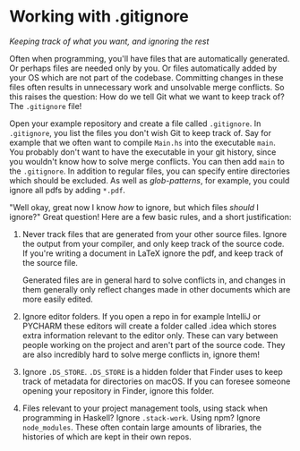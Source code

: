 # Working with .gitignore
*Keeping track of what you want, and ignoring the rest*

Often when programming, you'll have files that are automatically generated. Or
perhaps files are needed only by you. Or files automatically added by your OS
which are not part of the codebase. Committing changes in these files often
results in unnecessary work and unsolvable merge conflicts. So this raises the
question: How do we tell Git what we want to keep track of? The `.gitignore`
file!

Open your example repository and create a file called `.gitignore`. In
`.gitignore`, you list the files you don't wish Git to keep track of. Say for
example that we often want to compile `Main.hs` into the executable `main`. You
probably don't want to have the executable in your git history, since you
wouldn't know how to solve merge conflicts. You can then add `main` to the
`.gitignore`. In addition to regular files, you can specify entire directories
which should be excluded. As well as _glob-patterns_, for example, you could ignore
all pdfs by adding `*.pdf`.

"Well okay, great now I know _how_ to ignore, but which files _should_ I ignore?"
Great question! Here are a few basic rules, and a short justification:

1. Never track files that are generated from your other source files. Ignore the
   output from your compiler, and only keep track of the source code. If you're
   writing a document in LaTeX ignore the pdf, and keep track of the source
   file.

   Generated files are in general hard to solve conflicts in, and changes
   in them generally only reflect changes made in other documents which are more
   easily edited.

2. Ignore editor folders. If you open a repo in for example IntelliJ or PYCHARM
   these editors will create a folder called .idea which stores extra
   information relevant to the editor only. These can vary between people
   working on the project and aren't part of the source code. They are also
   incredibly hard to solve merge conflicts in, ignore them!
3. Ignore `.DS_STORE`. `.DS_STORE` is a hidden folder that Finder uses to keep
   track of metadata for directories on macOS. If you can foresee someone
   opening your repository in Finder, ignore this folder.
4. Files relevant to your project management tools, using stack when programming
   in Haskell? Ignore `.stack-work`. Using npm? Ignore `node_modules`. These
   often contain large amounts of libraries, the histories of which are kept in
   their own repos.